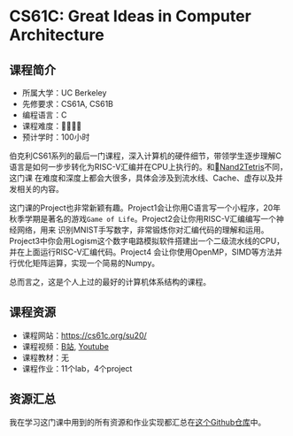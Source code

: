 # CS61C: Great Ideas in Computer Architecture
## 课程简介
- 所属大学：UC Berkeley
- 先修要求：CS61A, CS61B
- 编程语言：C
- 课程难度：🌟🌟🌟🌟
- 预计学时：100小时

伯克利CS61系列的最后一门课程，深入计算机的硬件细节，带领学生逐步理解C语言是如何一步步转化为RISC-V汇编并在CPU上执行的。和[Nand2Tetris](./N2T.md)不同，这门课
在难度和深度上都会大很多，具体会涉及到流水线、Cache、虚存以及并发相关的内容。

这门课的Project也非常新颖有趣。Project1会让你用C语言写一个小程序，20年秋季学期是著名的游戏`Game of Life`。Project2会让你用RISC-V汇编编写一个神经网络，用来
识别MNIST手写数字，非常锻炼你对汇编代码的理解和运用。Project3中你会用Logism这个数字电路模拟软件搭建出一个二级流水线的CPU，并在上面运行RISC-V汇编代码。Project4
会让你使用OpenMP，SIMD等方法并行优化矩阵运算，实现一个简易的Numpy。

总而言之，这是个人上过的最好的计算机体系结构的课程。

## 课程资源
- 课程网站：https://cs61c.org/su20/
- 课程视频：[B站](https://www.bilibili.com/video/BV1fC4y147iZ?from=search&seid=1039011700066128636), [Youtube](https://www.youtube.com/playlist?list=PLDoI-XvXO0aqgoMQvogzmf7CKiSMSUS3M)
- 课程教材：无
- 课程作业：11个lab，4个project

## 资源汇总
我在学习这门课中用到的所有资源和作业实现都汇总在[这个Github仓库](https://github.com/PKUFlyingPig/CS61C-summer20)中。